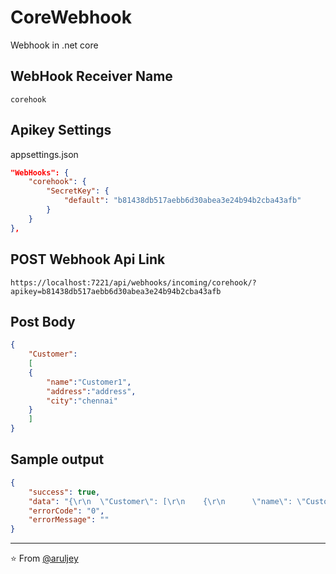 # CoreWebhook
Webhook in .net core

## WebHook Receiver Name
``corehook``

## Apikey Settings
appsettings.json
```json
"WebHooks": {
    "corehook": {
        "SecretKey": {
            "default": "b81438db517aebb6d30abea3e24b94b2cba43afb"                
        }
    }
},
```
## POST Webhook Api Link
``https://localhost:7221/api/webhooks/incoming/corehook/?apikey=b81438db517aebb6d30abea3e24b94b2cba43afb``

## Post Body
```json
{
    "Customer":
    [
    {
        "name":"Customer1",
        "address":"address",
        "city":"chennai"        
    }
    ]
}
```

## Sample output
```json
{
    "success": true,
    "data": "{\r\n  \"Customer\": [\r\n    {\r\n      \"name\": \"Customer1\",\r\n      \"address\": \"address\",\r\n      \"city\": \"chennai\"\r\n    }\r\n  ]\r\n}",
    "errorCode": "0",
    "errorMessage": ""
}
```

---

⭐️ From [@aruljey](https://github.com/aruljey)

